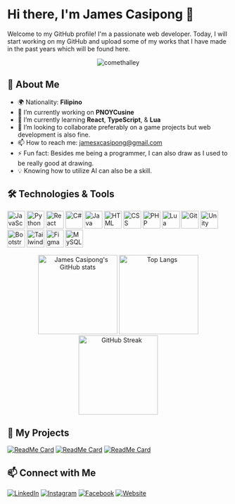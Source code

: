 # Hi there, I'm James Casipong 👋

Welcome to my GitHub profile! I'm a passionate web developer. Today, I will start working on my GitHub and upload some of my works that I have made in the past years which will be found here.

<p align="center"> <img src="https://komarev.com/ghpvc/?username=jamescasipong&label=Profile%20views&color=0e75b6&style=flat" alt="comethalley" /> </p>

## 🚀 About Me

- 🌍 Nationality: **Filipino**
- 🔭 I’m currently working on **PNOYCusine**
- 🌱 I’m currently learning **React**, **TypeScript**, & **Lua**
- 👯 I’m looking to collaborate preferably on a game projects but web development is also fine.
- 📫 How to reach me: jamesxcasipong@gmail.com
- ⚡ Fun fact: Besides me being a programmer, I can also draw as I used to be really good at drawing.
- 💡 Knowing how to utilize AI can also be a skill.

## 🛠️ Technologies & Tools

<p align="left">
  <img src="https://img.icons8.com/color/48/000000/javascript.png" alt="JavaScript" height="40"/>
  <img src="https://img.icons8.com/color/48/000000/python.png" alt="Python" height="40"/>
  <img src="https://img.icons8.com/color/48/000000/react-native.png" alt="React" height="40"/>
  <img src="https://img.icons8.com/color/48/000000/c-sharp-logo.png" alt="C#" height="40"/>
  <img src="https://img.icons8.com/color/48/000000/java-coffee-cup-logo.png" alt="Java" height="40"/>
  <img src="https://img.icons8.com/color/48/000000/html-5.png" alt="HTML" height="40"/>
  <img src="https://img.icons8.com/color/48/000000/css3.png" alt="CSS" height="40"/>
  <img src="https://img.icons8.com/officel/48/000000/php-logo.png" alt="PHP" height="40"/>
  <img src="https://simpleicons.org/icons/lua.svg" alt="Lua" height="40"/>
  <img src="https://img.icons8.com/color/48/000000/git.png" alt="Git" height="40"/>
  <img src="https://img.icons8.com/ios/50/000000/unity.png" alt="Unity" height="40"/>
  <img src="https://img.icons8.com/color/48/000000/bootstrap.png" alt="Bootstrap" height="40"/>
  <img src="https://img.icons8.com/color/48/000000/tailwind_css.png" alt="Tailwind CSS" height="40"/>
  <img src="https://img.icons8.com/color/48/000000/figma--v1.png" alt="Figma" height="40"/>
  <img src="https://img.icons8.com/color/48/000000/mysql-logo.png" alt="MySQL" height="40"/>
</p>

<div align="center">
  <img height="180em" src="https://github-readme-stats.vercel.app/api?username=jamescasipong&show_icons=true&theme=radical" alt="James Casipong's GitHub stats"/>
  <img height="180em" src="https://github-readme-stats.vercel.app/api/top-langs/?username=jamescasipong&layout=compact&theme=radical" alt="Top Langs"/>
  <img height="180em" src="https://streak-stats.demolab.com?user=jamescasipong&theme=radical" alt="GitHub Streak"/>
</div>

## 📌 My Projects

[![ReadMe Card](https://github-readme-stats.vercel.app/api/pin/?username=jamescasipong&repo=Touch-Me-Not-2D-RPG&theme=radical)](https://github.com/jamescasipong/Touch-Me-Not-2D-RPG)
[![ReadMe Card](https://github-readme-stats.vercel.app/api/pin/?username=jamescasipong&repo=hydrogen-template&theme=radical)](https://github.com/jamescasipong/hydrogen-template)
[![ReadMe Card](https://github-readme-stats.vercel.app/api/pin/?username=jamescasipong&repo=The-Sisig-Spot-Website&theme=radical)](https://github.com/jamescasipong/The-Sisig-Spot-Website)

## 📫 Connect with Me

[![LinkedIn](https://img.icons8.com/color/48/000000/linkedin.png)](https://www.linkedin.com/in/james-casipong-65ba90244)
[![Instagram](https://img.icons8.com/color/48/000000/instagram-new.png)](https://instagram.com/airisuuuuu)
[![Facebook](https://img.icons8.com/color/48/000000/facebook-new.png)](https://facebook.com/casipongjames15)
[![Website](https://img.icons8.com/color/48/000000/domain.png)](https://jamesduruin.netlify.app)
